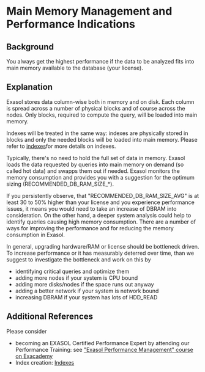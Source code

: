 # Main Memory Management and Performance Indications 
## Background

You always get the highest performance if the data to be analyzed fits into main memory available to the database (your license).

## Explanation

Exasol stores data column-wise both in memory and on disk. Each column is spread across a number of physical blocks and of course across the nodes. Only blocks, required to compute the query, will be loaded into main memory.

Indexes will be treated in the same way: indexes are physically stored in blocks and only the needed blocks will be loaded into main memory. Please refer to [indexes](https://community.exasol.com/t5/database-features/indexes/ta-p/1512)for more details on indexes.

Typically, there's no need to hold the full set of data in memory. Exasol loads the data requested by queries into main memory on demand (so called hot data) and swapps them out if needed. Exasol monitors the memory consumption and provides you with a suggestion for the optimum sizing (RECOMMENDED_DB_RAM_SIZE_*).

If you persistently observe, that "RECOMMENDED_DB_RAM_SIZE_AVG" is at least 30 to 50% higher than your license and you experience performance issues, it means you would need to take an increase of DBRAM into consideration. On the other hand, a deeper system analysis could help to identify queries causing high memory consumption. There are a number of ways for improving the performance and for reducing the memory consumption in Exasol.

In general, upgrading hardware/RAM or license should be bottleneck driven. To increase performance or it has measurably deterred over time, than we suggest to investigate the bottleneck and work on this by

* identifying critical queries and optimize them
* adding more nodes if your system is CPU bound
* adding more disks/nodes if the space runs out anyway
* adding a better network if your system is network bound
* increasing DBRAM if your system has lots of HDD_READ

## Additional References

Please consider

* becoming an EXASOL Certified Performance Expert by attending our Performance Training: see ["Exasol Performance Management" course on Exacademy](https://exacademy.exasol.com/courses/course-v1:Exasol+PERF+X/about)
* Index creation: [Indexes](https://community.exasol.com/t5/database-features/indexes/ta-p/1512)
